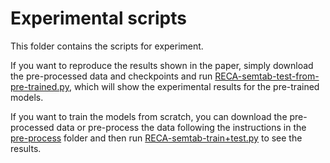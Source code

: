 # Experimental scripts

This folder contains the scripts for experiment.

If you want to reproduce the results shown in the paper, simply download the pre-processed data and checkpoints and run [RECA-semtab-test-from-pre-trained.py](https://github.com/RECA-paper/RECA/blob/main/Semtab/experiment/RECA-semtab-test-from-pre-trained.py), which will show the experimental results for the pre-trained models.

If you want to train the models from scratch, you can download the pre-processed data or pre-process the data following the instructions in the [pre-process](https://github.com/RECA-paper/RECA/tree/main/Semtab/pre-process) folder and then run [RECA-semtab-train+test.py](https://github.com/RECA-paper/RECA/blob/main/Semtab/experiment/RECA-semtab-train%2Btest.py) to see the results.
